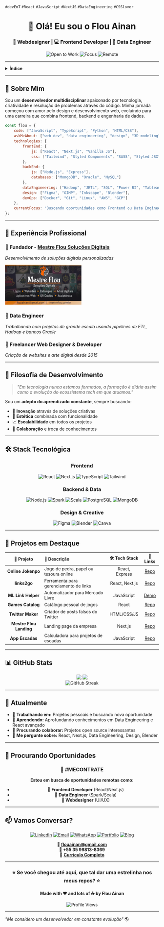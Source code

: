 `#devEmT` `#React` `#JavaScript` `#NextJS` `#DataEngineering` `#CSSlover`

<h1 align="center">👋 Olá! Eu sou o Flou Ainan</h1>
<h3 align="center">🎨 Webdesigner | 💻 Frontend Developer | 🔧 Data Engineer</h3>

<p align="center">
    <img src="https://img.shields.io/badge/Status-Open%20to%20Work-brightgreen?style=for-the-badge" alt="Open to Work" />
    <img src="https://img.shields.io/badge/Focus-Frontend%20%26%20Data-blue?style=for-the-badge" alt="Focus" />
    <img src="https://img.shields.io/badge/Location-Remote-purple?style=for-the-badge" alt="Remote" />
</p>

---
<details>
  <summary><b>Índice</b></summary>
  <ul>
    <li>
      <a href="#-sobre-mim">Sobre Mim</a>
    </li>
        <li>
      <a href="#-experiência-profissional">Experiencia profissional</a>
    </li>
        <li>
      <a href="#-filosofia-de-desenvolvimento">Filosofia de Desenvolvimento</a>
    </li>
        <li>
      <a href="#%EF%B8%8F-stack-tecnológica">Stack Tecnológica</a>
    </li>
        <li>
      <a href="#-projetos-em-destaque">Projetos</a>
    </li>
    </li>
    <li>
      <a href="#-github-stats">Github Stats</a>
    </li>
    </li>
    <li>
      <a href="#-atualmente">Atualmente</a>
    </li>
    <li>
      <a href="#-procurando-oportunidades">Me contrate</a>
    </li>
    <li>
      <a href="#-vamos-conversar">Entre em Contato</a>
    </li>
  </ul>
</details>

---

## 🚀 Sobre Mim

Sou um **desenvolvedor multidisciplinar** apaixonado por tecnologia, criatividade e resolução de problemas através do código. Minha jornada começou com amor pelo design e desenvolvimento web, evoluindo para uma carreira que combina frontend, backend e engenharia de dados.

```javascript
const flou = {
    code: ["JavaScript", "TypeScript", "Python", "HTML/CSS"],
    askMeAbout: ["web dev", "data engineering", "design", "3D modeling", "tech stuff", "cosmology"],
    technologies: {
        frontEnd: {
            js: ["React", "Next.js", "Vanilla JS"],
            css: ["Tailwind", "Styled Components", "SASS", "Styled JSX"]
        },
        backEnd: {
            js: ["Node.js", "Express"],
            databases: ["MongoDB", "Oracle", "MySQL"]
        },
        dataEngineering: ["Hadoop", "JETL", "SQL", "Power BI", "Tableau"],
        design: ["Figma", "GIMP", "Inkscape", "Blender"],
        devOps: ["Docker", "Git", "Linux", "AWS", "GCP"]
    },
    currentFocus: "Buscando oportunidades como Frontend ou Data Engineer"
};
```

---

## 💼 Experiência Profissional

### 🎯 **Fundador** - [Mestre Flou Soluções Digitais](https://www.mestreflou.com.br/)
*Desenvolvimento de soluções digitais personalizadas*

[<img src="src/images/link-preview-compact-02.webp" width="250px">](https://www.mestreflou.com.br/)

### 🔧 **Data Engineer**
*Trabalhando com projetos de grande escala usando pipelines de ETL, Hadoop e bancos Oracle*

### 🎨 **Freelancer Web Designer & Developer**
*Criação de websites e arte digital desde 2015*

---

## 🎯 Filosofia de Desenvolvimento

> *"Em tecnologia nunca estamos formados, a formação é diária assim como a evolução do ecossistema tech em que atuamos."*

Sou um **adepto do aprendizado constante**, sempre buscando:
- 🚀 **Inovação** através de soluções criativas
- 🎨 **Estética** combinada com funcionalidade
- 📈 **Escalabilidade** em todos os projetos
- 🤝 **Colaboração** e troca de conhecimentos

---


## 🛠️ Stack Tecnológica

<div align="center">

### Frontend
<img src="https://img.shields.io/badge/React-61DAFB?style=for-the-badge&logo=react&logoColor=black" alt="React" />
<img src="https://img.shields.io/badge/Next.js-000000?style=for-the-badge&logo=nextdotjs&logoColor=white" alt="Next.js" />
<img src="https://img.shields.io/badge/TypeScript-3178C6?style=for-the-badge&logo=typescript&logoColor=white" alt="TypeScript" />
<img src="https://img.shields.io/badge/Tailwind_CSS-38B2AC?style=for-the-badge&logo=tailwind-css&logoColor=white" alt="Tailwind" />

### Backend & Data
<img src="https://img.shields.io/badge/Node.js-339933?style=for-the-badge&logo=nodedotjs&logoColor=white" alt="Node.js" />
<img src="https://img.shields.io/badge/Apache_Spark-E25A1C?style=for-the-badge&logo=apache-spark&logoColor=white" alt="Spark" />
<img src="https://img.shields.io/badge/Scala-DC322F?style=for-the-badge&logo=scala&logoColor=white" alt="Scala" />
<img src="https://img.shields.io/badge/PostgreSQL-316192?style=for-the-badge&logo=postgresql&logoColor=white" alt="PostgreSQL" />
<img src="https://img.shields.io/badge/MongoDB-4EA94B?style=for-the-badge&logo=mongodb&logoColor=white" alt="MongoDB" />

### Design & Creative
<img src="https://img.shields.io/badge/Figma-F24E1E?style=for-the-badge&logo=figma&logoColor=white" alt="Figma" />
<img src="https://img.shields.io/badge/Blender-F5792A?style=for-the-badge&logo=blender&logoColor=white" alt="Blender" />
<img src="https://img.shields.io/badge/Canva-00C4CC?style=for-the-badge&logo=canva&logoColor=white" alt="Canva" />

</div>

---

## 🎨 Projetos em Destaque

<div align="center">

| 🚀 Projeto | 📝 Descrição | 🛠️ Tech Stack | 🔗 Links |
|:----------:|:-------------|:------------:|:--------:|
| **Online Jokenpo** | Jogo de pedra, papel ou tesoura online | React, Express | [Repo](https://github.com/flou-ainan/jokenpo-multiplayer) |
| **links2go** | Ferramenta para gerenciamento de links | React, Next.js | [Repo](https://github.com/flou-ainan/links2go) |
| **ML Link Helper** | Automatizador para Mercado Livre | JavaScript | [Demo](https://codepen.io/flou-ainan/full/rNbywaO) |
| **Games Catalog** | Catálogo pessoal de jogos | React | [Repo](https://github.com/flou-ainan/my-games-catalog) |
| **Twitter Maker** | Criador de posts falsos do Twitter | HTML/CSS/JS | [Repo](https://github.com/flou-ainan/twitter-post-maker) |
| **Mestre Flou Landing** | Landing page da empresa | Next.js | [Repo](https://github.com/flou-ainan/servicos-do-mestre) |
| **App Escadas** | Calculadora para projetos de escadas | JavaScript | [Repo](https://github.com/flou-ainan/app-escadas-codeart) |

</div>

---

## 📊 GitHub Stats

<div align="center">
  <img height="180em" src="https://github-readme-stats.vercel.app/api?username=flou-ainan&show_icons=true&theme=tokyonight&include_all_commits=true&count_private=true"/>
  <img height="180em" src="https://github-readme-stats.vercel.app/api/top-langs/?username=flou-ainan&layout=compact&langs_count=7&theme=tokyonight"/>
</div>

<div align="center">
  <img src="https://github-readme-streak-stats.herokuapp.com/?user=flou-ainan&theme=tokyonight" alt="GitHub Streak" />
</div>

---

## 🌱 Atualmente

- 🔭 **Trabalhando em:** Projetos pessoais e buscando nova oportunidade
- 🌱 **Aprendendo:** Aprofundando conhecimentos em Data Engineering e React avançado
- 👯 **Procurando colaborar:** Projetos open source interessantes
- 💬 **Me pergunte sobre:** React, Next.js, Data Engineering, Design, Blender

---

## 💼 Procurando Oportunidades

<div align="center">

### 🎯 **#MECONTRATE** 
**Estou em busca de oportunidades remotas como:**
- 🎨 **Frontend Developer** (React/Next.js)
- 🔧 **Data Engineer** (Spark/Scala)
- 🎨 **Webdesigner** (UI/UX)

</div>

---

## 📫 Vamos Conversar?

<div align="center">

[![LinkedIn](https://img.shields.io/badge/LinkedIn-0077B5?style=for-the-badge&logo=linkedin&logoColor=white)](https://www.linkedin.com/in/flouainan/)
[![Email](https://img.shields.io/badge/Email-D14836?style=for-the-badge&logo=gmail&logoColor=white)](mailto:flouainan@gmail.com)
[![WhatsApp](https://img.shields.io/badge/WhatsApp-25D366?style=for-the-badge&logo=whatsapp&logoColor=white)](https://wa.me/5535998138369)
[![Portfolio](https://img.shields.io/badge/Portfolio-000000?style=for-the-badge&logo=vercel&logoColor=white)](https://www.mestreflou.com.br/)
[![Blog](https://img.shields.io/badge/Blog-FF5722?style=for-the-badge&logo=blogger&logoColor=white)](https://mestreflou.blogspot.com/)

📧 **flouainan@gmail.com**  
💬 **+55 35 99813-8369**  
📄 **[Currículo Completo](https://github.com/flou-ainan/flou-ainan/blob/main/resume.md#flou-ainan-oliveira)**

</div>

---

<div align="center">

### ⭐ Se você chegou até aqui, que tal dar uma estrelinha nos meus repos? ⭐

**Made with ❤️ and lots of ☕ by Flou Ainan**

![Profile Views](https://komarev.com/ghpvc/?username=flou-ainan&color=blue&style=flat-square)

</div>

---

*"Me considero um desenvolvedor em constante evolução"* 🌎
